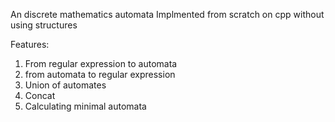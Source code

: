An discrete mathematics automata
Implmented from scratch on cpp without using structures

Features:
1. From regular expression to automata
2. from automata to regular expression
3. Union of automates
4. Concat
5. Calculating minimal automata
